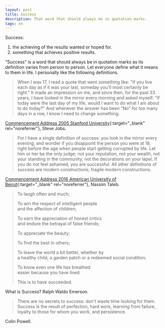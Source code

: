 ```yaml
---
layout: post
title: Success
description: That word that should always be in quotation marks.
tags: en
---
```


Success:
1. the achieving of the results wanted or hoped for.
2. something that achieves positive results.

"Success" is a word that should always be in quotation marks as its definition
varies from person to person. Let everyone define what it means to them in life.
I personally like the following definitions.


> When I was 17, I read a quote that went something like: "If you live each day
> as if it was your last, someday you'll most certainly be right." It made an
> impression on me, and since then, for the past 33 years, I have looked in the
> mirror every morning and asked myself: "If today were the last day of my life,
> would I want to do what I am about to do today?" And whenever the answer has
> been "No" for too many days in a row, I know I need to change something.

[Commencement Address 2005 Stanford University][1]{:target="_blank" rel="noreferrer"}, Steve Jobs.


> For I have a single definition of success: you look in the mirror every
> evening, and wonder if you disappoint the person you were at 18, right before
> the age when people start getting corrupted by life. Let him or her be the only
> judge; not your reputation, not your wealth, not your standing in the
> community, not the decorations on your lapel. If you do not feel ashamed, you
> are successful. All other definitions of success are modern constructions;
> fragile modern constructions.

[Commencement Address 2016 American University of Beirut][2]{:target="_blank" rel="noreferrer"}, Nassim Taleb.


> To laugh often and much;
>
> To win the respect of intelligent people  
> and the affection of children;
>
> To earn the appreciation of honest critics  
> and endure the betrayal of false friends;
>
> To appreciate the beauty;
>
> To find the best in others;
>
> To leave the world a bit better, whether by  
> a healthy child, a garden patch or a redeemed social condition;
>
> To know even one life has breathed  
> easier because you have lived.
>
> This is to have succeeded.

What is Success? Ralph Waldo Emerson.


> There are no secrets to success: don't waste time looking for them. Success is
> the result of perfection, hard work, learning from failure, loyalty to those for
> whom you work, and persistence.

Colin Powell.


[1]: https://youtu.be/UF8uR6Z6KLc
[2]: https://youtu.be/Fzmr3urk28I
